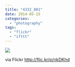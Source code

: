 ```yaml
---
title: "4332_001"
date: 2014-05-15
categories: 
  - "photography"
tags: 
  - "flickr"
  - "ifttt"
---
```


![](http://farm6.staticflickr.com/5526/14005870288_83c934fdce_b.jpg)  

  
  
via Flickr http://flic.kr/p/nkDKhd
